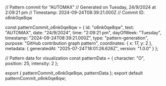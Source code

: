 // Pattern commit for "AUTOMAX"
// Generated on Tuesday, 24/9/2024 at 2:09:21 pm
// Timestamp: 2024-09-24T08:39:21.000Z
// Commit ID: o6nk0qe8qw

const patternCommit_o6nk0qe8qw = {
  id: "o6nk0qe8qw",
  text: "AUTOMAX",
  date: "24/9/2024",
  time: "2:09:21 pm",
  dayOfWeek: "Tuesday",
  timestamp: "2024-09-24T08:39:21.000Z",
  type: "pattern-generation",
  purpose: "GitHub contribution graph pattern",
  coordinates: {
    x: 17,
    y: 2
  },
  metadata: {
    generatedAt: "2025-07-24T18:01:26.626Z",
    version: "1.0.0"
  }
};

// Pattern data for visualization
const patternData = {
  character: "O",
  position: 25,
  intensity: 2
};

export { patternCommit_o6nk0qe8qw, patternData };
export default patternCommit_o6nk0qe8qw;
